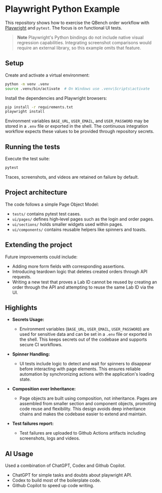 # Playwright Python Example

This repository shows how to exercise the QBench order workflow with
[Playwright](https://playwright.dev/python) and `pytest`.  The focus is on
functional UI tests.

> **Note**
> Playwright's Python bindings do not include native visual regression
> capabilities.  Integrating screenshot comparisons would require an external
> library, so this example omits that feature.

## Setup

Create and activate a virtual environment:

```bash
python -m venv .venv
source .venv/bin/activate  # On Windows use .venv\Scripts\activate
```

Install the dependencies and Playwright browsers:

```bash
pip install -r requirements.txt
playwright install
```

Environment variables `BASE_URL`, `USER_EMAIL`, and `USER_PASSWORD` may be
stored in a `.env` file or exported in the shell. The continuous integration
workflow expects these values to be provided through repository secrets.

## Running the tests

Execute the test suite:

```bash
pytest
```

Traces, screenshots, and videos are retained on failure by default.

## Project architecture

The code follows a simple Page Object Model:

- `tests/` contains pytest test cases.
- `ui/pages/` defines high‑level pages such as the login and order pages.
- `ui/sections/` holds smaller widgets used within pages.
- `ui/components/` contains reusable helpers like spinners and toasts.

## Extending the project

Future improvements could include:

- Adding more form fields with corresponding assertions.
- Introducing teardown logic that deletes created orders through API
  requests.
- Writing a new test that proves a Lab ID cannot be reused by creating an
  order through the API and attempting to reuse the same Lab ID via the UI.

## Highlights

- **Secrets Usage:**
  - Environment variables (`BASE_URL`, `USER_EMAIL`, `USER_PASSWORD`) are used for sensitive data and can be set in a `.env` file or exported in the shell. This keeps secrets out of the codebase and supports secure CI workflows.

- **Spinner Handling:**
  - UI tests include logic to detect and wait for spinners to disappear before interacting with page elements. This ensures reliable automation by synchronizing actions with the application's loading state.

- **Composition over Inheritance:**
  - Page objects are built using composition, not inheritance. Pages are assembled from smaller section and component objects, promoting code reuse and flexibility. This design avoids deep inheritance chains and makes the codebase easier to extend and maintain.

- **Test failures report:**
  - Test failures are uploaded to Github Actions artifacts including screenshots, logs and videos.

## AI Usage

Used a combination of ChatGPT, Codex and Github Copilot.
- ChatGPT for simple tasks and doubts about playwright API.
- Codex to build most of the boilerplate code.
- Github Copilot to speed up code writing.
